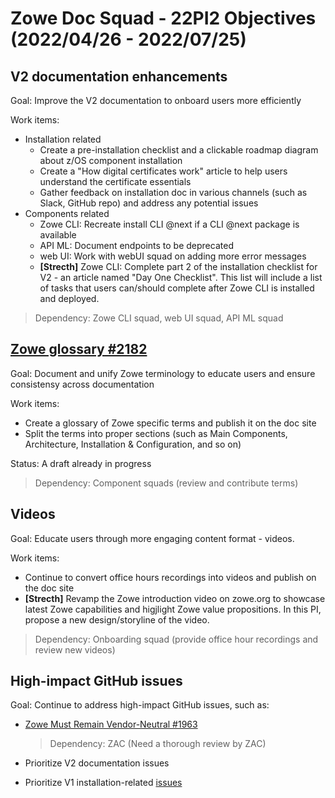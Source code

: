 # Zowe Doc Squad - 22PI2 Objectives (2022/04/26 - 2022/07/25)

## V2 documentation enhancements

Goal: Improve the V2 documentation to onboard users more efficiently

Work items: 

- Installation related
  - Create a pre-installation checklist and a clickable roadmap diagram about z/OS component installation
  - Create a "How digital certificates work" article to help users understand the certificate essentials
  - Gather feedback on installation doc in various channels (such as Slack, GitHub repo) and address any potential issues
- Components related
  - Zowe CLI: Recreate install CLI @next if a CLI @next package is available
  - API ML: Document endpoints to be deprecated
  - web UI: Work with webUI squad on adding more error messages
  - **[Strecth]** Zowe CLI: Complete part 2 of the installation checklist for V2 - an article named "Day One Checklist". This list will include a list of tasks that users can/should complete after Zowe CLI is installed and deployed. 

> Dependency: Zowe CLI squad, web UI squad, API ML squad

## [Zowe glossary #2182](https://github.com/zowe/docs-site/issues/2182) 

Goal: Document and unify Zowe terminology to educate users and ensure consistensy across documentation

Work items: 

- Create a glossary of Zowe specific terms and publish it on the doc site 
- Split the terms into proper sections (such as Main Components, Architecture, Installation & Configuration, and so on)

Status: A draft already in progress

> Dependency: Component squads (review and contribute terms)

## Videos

Goal: Educate users through more engaging content format - videos. 

Work items: 

- Continue to convert office hours recordings into videos and publish on the doc site
- **[Strecth]** Revamp the Zowe introduction video on zowe.org to showcase latest Zowe capabilities and higjlight Zowe value propositions. In this PI, propose a new design/storyline of the video.

> Dependency: Onboarding squad (provide office hour recordings and review new videos)

## High-impact GitHub issues

Goal: Continue to address high-impact GitHub issues, such as: 

- [Zowe Must Remain Vendor-Neutral #1963](https://github.com/zowe/docs-site/issues/1963)

  > Dependency: ZAC (Need a thorough review by ZAC)

- Prioritize V2 documentation issues
- Prioritize V1 installation-related [issues](https://github.com/zowe/docs-site/issues?q=is%3Aopen+is%3Aissue+label%3A%22area%3A+zos-install-upgrade%22)

